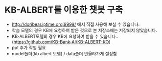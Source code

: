 # KB-ALBERT를 이용한 챗봇 구축

- http://doribear.iptime.org:9999/ 에서 직접 사용해 보실 수 있습니다.
- 학습 모델의 경우 KB에 요청하여 받은 것으로 본 저장소에는 저장되지 않았습니다.
- KB-ALBERT모델의 경우 KB에 요청하여 받을 수 있습니다..(https://github.com/KB-Bank-AI/KB-ALBERT-KO)
- ppt 추가 작업 필요
- model폴더(kb albert 모델) / data폴더 안올라가게 설정함
